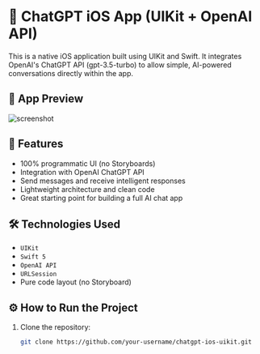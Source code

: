 # 🤖 ChatGPT iOS App (UIKit + OpenAI API)

This is a native iOS application built using UIKit and Swift. It integrates OpenAI's ChatGPT API (gpt-3.5-turbo) to allow simple, AI-powered conversations directly within the app.

## 📱 App Preview

![screenshot]([screenshots/chat-screen.png](https://github.com/LauroMarinho/ChatGPTApp/blob/b0fd22a96e1b80f04f55ae1ee7356f29655f0434/Simulator%20Screenshot%20-%20iPhone%2016%20Pro%20-%202025-04-07%20at%2015.57.13.png))

## 📱 Features

- 100% programmatic UI (no Storyboards)
- Integration with OpenAI ChatGPT API
- Send messages and receive intelligent responses
- Lightweight architecture and clean code
- Great starting point for building a full AI chat app

## 🛠 Technologies Used

- `UIKit`
- `Swift 5`
- `OpenAI API`
- `URLSession`
- Pure code layout (no Storyboard)

## ⚙️ How to Run the Project

1. Clone the repository:
   ```bash
   git clone https://github.com/your-username/chatgpt-ios-uikit.git
